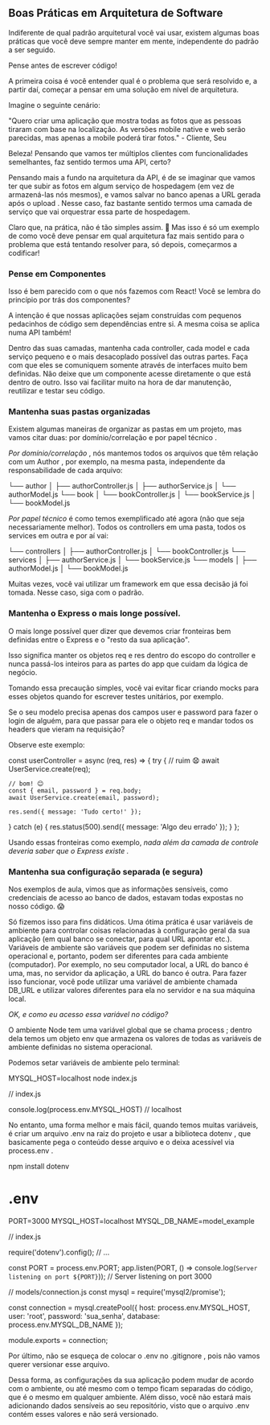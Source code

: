 ## Boas Práticas em Arquitetura de Software

Indiferente de qual padrão arquitetural você vai usar, existem algumas boas práticas que você deve sempre manter em mente, independente do padrão a ser seguido.

Pense antes de escrever código!

A primeira coisa é você entender qual é o problema que será resolvido e, a partir daí, começar a pensar em uma solução em nível de arquitetura.

Imagine o seguinte cenário:

"Quero criar uma aplicação que mostra todas as fotos que as pessoas tiraram com base na localização. As versões mobile native e web serão parecidas, mas apenas a mobile poderá tirar fotos." - Cliente, Seu

Beleza! Pensando que vamos ter múltiplos clientes com funcionalidades semelhantes, faz sentido termos uma API, certo?

Pensando mais a fundo na arquitetura da API, é de se imaginar que vamos ter que subir as fotos em algum serviço de hospedagem (em vez de armazená-las nós mesmos), e vamos salvar no banco apenas a URL gerada após o upload . Nesse caso, faz bastante sentido termos uma camada de serviço que vai orquestrar essa parte de hospedagem.

Claro que, na prática, não é tão simples assim. 😬 Mas isso é só um exemplo de como você deve pensar em qual arquitetura faz mais sentido para o problema que está tentando resolver para, só depois, começarmos a codificar!

### Pense em Componentes

Isso é bem parecido com o que nós fazemos com React! Você se lembra do princípio por trás dos componentes?

A intenção é que nossas aplicações sejam construídas com pequenos pedacinhos de código sem dependências entre si. A mesma coisa se aplica numa API também!

Dentro das suas camadas, mantenha cada controller, cada model e cada serviço pequeno e o mais desacoplado possível das outras partes. Faça com que eles se comuniquem somente através de interfaces muito bem definidas. Não deixe que um componente acesse diretamente o que está dentro de outro. Isso vai facilitar muito na hora de dar manutenção, reutilizar e testar seu código.

### Mantenha suas pastas organizadas

Existem algumas maneiras de organizar as pastas em um projeto, mas vamos citar duas: por domínio/correlação e por papel técnico .

*Por domínio/correlação* , nós mantemos todos os arquivos que têm relação com um Author , por exemplo, na mesma pasta, independente da responsabilidade de cada arquivo:

└── author
│   ├── authorController.js
│   ├── authorService.js
│   └── authorModel.js
└── book
│   └── bookController.js
│   └── bookService.js
│   └── bookModel.js


*Por papel técnico* é como temos exemplificado até agora (não que seja necessariamente melhor). Todos os controllers em uma pasta, todos os services em outra e por aí vai:

└── controllers
│   ├── authorController.js
│   └── bookController.js
└── services
│   ├── authorService.js
│   └── bookService.js
└── models
│   ├── authorModel.js
│   └── bookModel.js

Muitas vezes, você vai utilizar um framework em que essa decisão já foi tomada. Nesse caso, siga com o padrão.

### Mantenha o Express o mais longe possível.

O mais longe possível quer dizer que devemos criar fronteiras bem definidas entre o Express e o "resto da sua aplicação".

Isso significa manter os objetos req e res dentro do escopo do controller e nunca passá-los inteiros para as partes do app que cuidam da lógica de negócio.

Tomando essa precaução simples, você vai evitar ficar criando mocks para esses objetos quando for escrever testes unitários, por exemplo.

Se o seu modelo precisa apenas dos campos user e password para fazer o login de alguém, para que passar para ele o objeto req e mandar todos os headers que vieram na requisição?

Observe este exemplo:

const userController = async (req, res) => {
  try {
    // ruim 😧
    await UserService.create(req);

    // bom! 😊
    const { email, password } = req.body;
    await UserService.create(email, password);

    res.send({ message: 'Tudo certo!' });
  } catch (e) {
    res.status(500).send({ message: 'Algo deu errado' });
  }
};

Usando essas fronteiras como exemplo, *nada além da camada de controle deveria saber que o Express existe .*


### Mantenha sua configuração separada (e segura)

Nos exemplos de aula, vimos que as informações sensíveis, como credenciais de acesso ao banco de dados, estavam todas expostas no nosso código. 😱

Só fizemos isso para fins didáticos. Uma ótima prática é usar variáveis de ambiente para controlar coisas relacionadas à configuração geral da sua aplicação (em qual banco se conectar, para qual URL apontar etc.). Variáveis de ambiente são variáveis que podem ser definidas no sistema operacional e, portanto, podem ser diferentes para cada ambiente (computador). Por exemplo, no seu computador local, a URL do banco é uma, mas, no servidor da aplicação, a URL do banco é outra. Para fazer isso funcionar, você pode utilizar uma variável de ambiente chamada DB_URL e utilizar valores diferentes para ela no servidor e na sua máquina local.

*OK, e como eu acesso essa variável no código?*

O ambiente Node tem uma variável global que se chama process ; dentro dela temos um objeto env que armazena os valores de todas as variáveis de ambiente definidas no sistema operacional.

Podemos setar variáveis de ambiente pelo terminal:

MYSQL_HOST=localhost node index.js

// index.js

console.log(process.env.MYSQL_HOST) // localhost

No entanto, uma forma melhor e mais fácil, quando temos muitas variáveis, é criar um arquivo .env na raiz do projeto e usar a biblioteca dotenv , que basicamente pega o conteúdo desse arquivo e o deixa acessível via process.env .


npm install dotenv

# .env
PORT=3000
MYSQL_HOST=localhost
MYSQL_DB_NAME=model_example

// index.js

require('dotenv').config();
// ...

const PORT = process.env.PORT;
app.listen(PORT, () => console.log(`Server listening on port ${PORT}`));
// Server listening on port 3000


// models/connection.js
const mysql = require('mysql2/promise');

const connection = mysql.createPool({
    host: process.env.MYSQL_HOST,
    user: 'root',
    password: 'sua_senha',
    database: process.env.MYSQL_DB_NAME });

module.exports = connection;


Por último, não se esqueça de colocar o .env no .gitignore , pois não vamos querer versionar esse arquivo.

Dessa forma, as configurações da sua aplicação podem mudar de acordo com o ambiente, ou até mesmo com o tempo ficam separadas do código, que é o mesmo em qualquer ambiente. Além disso, você não estará mais adicionando dados sensíveis ao seu repositório, visto que o arquivo .env contém esses valores e não será versionado.
